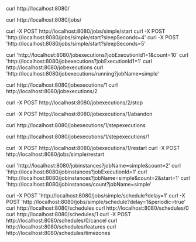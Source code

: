 curl http://localhost:8080/

curl http://localhost:8080/jobs/

curl -X POST http://localhost:8080/jobs/simple/start
curl -X POST 'http://localhost:8080/jobs/simple/start?sleepSeconds=4'
curl -X POST 'http://localhost:8080/jobs/simple/start?sleepSeconds=5'

curl 'http://localhost:8080/jobexecutions?jobExecutionId1=1&count=10'
curl 'http://localhost:8080/jobexecutions?jobExecutionId1=1'
curl http://localhost:8080/jobexecutions
curl 'http://localhost:8080/jobexecutions/running?jobName=simple'

curl http://localhost:8080/jobexecutions/1
curl http://localhost:8080/jobexecutions/2

curl -X POST http://localhost:8080/jobexecutions/2/stop

curl -X POST http://localhost:8080/jobexecutions/1/abandon

curl http://localhost:8080/jobexecutions/1/stepexecutions

curl http://localhost:8080/jobexecutions/1/stepexecutions/1

curl -X POST http://localhost:8080/jobexecutions/1/restart
curl -X POST http://localhost:8080/jobs/simple/restart

curl 'http://localhost:8080/jobinstances?jobName=simple&count=2'
curl 'http://localhost:8080/jobinstances?jobExecutionId=1'
curl 'http://localhost:8080/jobinstances?jobName=simple&count=2&start=1'
curl 'http://localhost:8080/jobinstances/count?jobName=simple'

curl -X POST 'http://localhost:8080/jobs/simple/schedule?delay=1'
curl -X POST 'http://localhost:8080/jobs/simple/schedule?delay=1&periodic=true'
curl http://localhost:8080/schedules
curl http://localhost:8080/schedules/0
curl http://localhost:8080/schedules/1
curl -X POST http://localhost:8080/schedules/0/cancel
curl http://localhost:8080/schedules/features
curl http://localhost:8080/schedules/timezones
